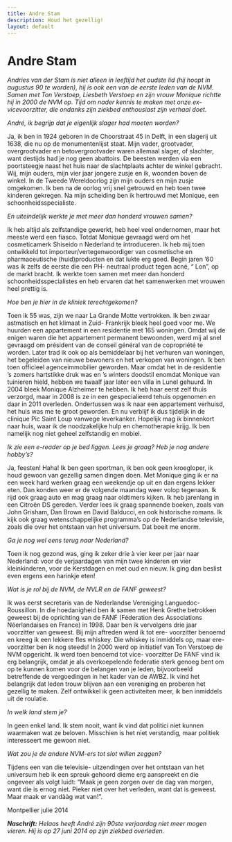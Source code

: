 ```yaml
---
title: Andre Stam
description: Houd het gezellig!
layout: default
---
```


# Andre Stam
  
_Andries van der Stam is niet alleen in leeftijd het oudste lid (hij hoopt in augustus 90 te worden), hij is ook een van de eerste leden van de NVM. Samen met Ton Verstoep, Liesbeth Verstoep en zijn vrouw Monique richtte hij in 2000 de NVM op. Tijd om nader kennis te maken met onze ex-vicevoorzitter, die ondanks zijn ziekbed enthousiast zijn verhaal doet._

_André, ik begrijp dat je eigenlijk slager had moeten worden?_

Ja, ik ben in 1924 geboren in de Choorstraat 45 in Delft, in een slagerij uit 1638, die nu op de monumentenlijst staat. Mijn vader, grootvader, overgrootvader en betovergrootvader waren allemaal slager, of slachter, want destijds had je nog geen abattoirs. De beesten werden via een poortsteegje naast het huis naar de slachtplaats achter de winkel gebracht. Wij, mijn ouders, mijn vier jaar jongere zusje en ik, woonden boven de winkel. In de Tweede Wereldoorlog zijn mijn ouders en mijn zusje omgekomen. Ik ben na de oorlog vrij snel getrouwd en heb toen twee kinderen gekregen. Na mijn scheiding ben ik hertrouwd met Monique, een schoonheidsspecialiste.

_En uiteindelijk werkte je met meer dan honderd vrouwen samen?_

Ik heb altijd als zelfstandige gewerkt, heb heel veel ondernomen, maar het meeste werd een fiasco. Totdat Monique gevraagd werd om het cosmeticamerk Shiseido n Nederland te introduceren. Ik heb mij toen ontwikkeld tot importeur/vertegenwoordiger van cosmetische en pharmaceutische (huid)producten en dat lukte erg goed. Begin jaren ’60 was ik zelfs de eerste die een PH- neutraal product tegen acné, “ Lon”, op de markt bracht. Ik werkte toen samen met meer dan honderd schoonheidsspecialistes en heb ervaren dat het samenwerken met vrouwen heel prettig is.

_Hoe ben je hier in de kliniek terechtgekomen?_

Toen ik 55 was, zijn we naar La Grande Motte vertrokken. Ik ben zwaar astmatisch en het klimaat in Zuid- Frankrijk bleek heel goed voor me. We huurden een appartement in een residentie met 165 woningen. Omdat wij de enigen waren die het appartement permanent bewoonden, werd mij al snel gevraagd om président van de conseil général van de copropriété te worden. Later trad ik ook op als bemiddelaar bij het verhuren van woningen, het begeleiden van nieuwe bewoners en het verkopen van woningen. Ik ben toen officieel agenceimmobilier geworden. Maar omdat het in de residentie ’s zomers hartstikke druk was en ’s winters doodstil enomdat Monique van tuinieren hield, hebben we twaalf jaar later een villa in Lunel gehuurd. In 2004 bleek Monique Alzheimer te hebben. Ik heb haar eerst zelf thuis verzorgd, maar in 2008 is ze in een gespecialieerd tehuis opgenomen en daar in 2011 overleden. Ondertussen was ik naar een appartement verhuisd, het huis was me te groot geworden. En nu verblijf ik dus tijdelijk in de clinique Pic Saint Loup vanwege leverkanker. Hopelijk mag ik binnenkort naar huis, waar ik de noodzakelijke hulp en chemotherapie krijg. Ik ben namelijk nog niet geheel zelfstandig en mobiel.

_Ik zie een e-reader op je bed liggen. Lees je graag? Heb je nog andere hobby’s?_

Ja, feesten! Haha! Ik ben geen sportman, ik ben ook geen kroegloper, ik houd gewoon van gezellig samen dingen doen. Met Monique ging ik er na een week hard werken graag een weekendje op uit en dan ergens lekker eten. Dan konden weer er de volgende maandag weer volop tegenaan. Ik rijd ook graag auto en mag graag naar oldtimers kijken. Ik heb jarenlang in een Citroën DS gereden. Verder lees ik graag spannende boeken, zoals van John Grisham, Dan Brown en David Balducci, en ook historische romans. Ik kijk ook graag wetenschappelijke programma’s op de Nederlandse televisie, zoals die over het ontstaan van het universum. Dat boeit me enorm.

_Ga je nog wel eens terug naar Nederland?_

Toen ik nog gezond was, ging ik zeker drie à vier keer per jaar naar Nederland: voor de verjaardagen van mijn twee kinderen en vier kleinkinderen, voor de Kerstdagen en met oud en nieuw. Ik ging dan beslist even ergens een harinkje eten!

_Wat is je rol bij de NVM, de NVLR en de FANF geweest?_

Ik was eerst secretaris van de Nederlandse Vereniging Languedoc-Roussillon. In die hoedanigheid ben ik samen met Henk Grethe betrokken geweest bij de oprichting van de FANF (Féderation des Associations Néerlandaises en France) in 1998. Daar ben ik vervolgens drie jaar voorzitter van geweest. Bij mijn aftreden werd ik tot ere- voorzitter benoemd en kreeg ik een lekkere fles whiskey. Die whiskey is inmiddels op, maar ere-voorzitter ben ik nog steeds! In 2000 werd op initiatief van Ton Verstoep de NVM opgericht. Ik werd toen benoemd tot vice- voorzitter De FANF vind ik erg belangrijk, omdat je als overkoepelende federatie sterk genoeg bent om op te kunnen komen voor de belangen van je leden, bijvoorbeeld betreffende de vergoedingen in het kader van de AWBZ. Ik vind het belangrijk dat leden trouw blijven aan een vereniging en proberen het gezellig te maken. Zelf ontwikkel ik geen activiteiten meer, ik ben inmiddels uit de roulatie.

_In welk land stem je?_

In geen enkel land. Ik stem nooit, want ik vind dat politici niet kunnen waarmaken wat ze beloven. Misschien is het niet verstandig, maar politiek interesseert me gewoon niet.

_Wat zou je de andere NVM-ers tot slot willen zeggen?_

Tijdens een van die televisie- uitzendingen over het ontstaan van het universum heb ik een spreuk gehoord dieme erg aanspreekt en die ongeveer als volgt luidt: “Maak je geen zorgen over de dag van morgen, want die is ernog niet. Pieker niet over het verleden, want dat is geweest. Maar maak er vandààg wat van!”.

Montpellier julie 2014

_**Naschrift:** Helaas heeft André zijn 90ste verjaardag niet meer mogen vieren. Hij is op 27 juni 2014 op zijn ziekbed overleden._
